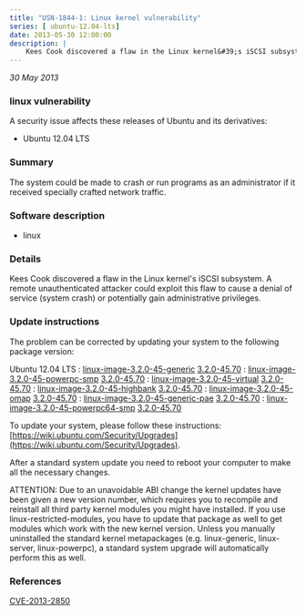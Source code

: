 ```yaml
---
title: "USN-1844-1: Linux kernel vulnerability"
series: [ ubuntu-12.04-lts]
date: 2013-05-30 12:00:00
description: |
    Kees Cook discovered a flaw in the Linux kernel&#39;s iSCSI subsystem. A remote unauthenticated attacker could exploit this flaw to cause a denial of service (system crash) or potentially gain administrative privileges. 
--- 
```

 
 

*30 May 2013*

### linux vulnerability

A security issue affects these releases of Ubuntu and its derivatives:

* Ubuntu 12.04 LTS

### Summary

The system could be made to crash or run programs as an administrator if it received specially crafted network traffic.

### Software description

* linux 

### Details

Kees Cook discovered a flaw in the Linux kernel&#39;s iSCSI subsystem. A remote unauthenticated attacker could exploit this flaw to cause a denial of service (system crash) or potentially gain administrative privileges. 

### Update instructions

The problem can be corrected by updating your system to the following package version:

Ubuntu 12.04 LTS
 : [linux-image-3.2.0-45-generic](https://launchpad.net/ubuntu/+source/linux) <span> [3.2.0-45.70](https://launchpad.net/ubuntu/+source/linux/3.2.0-45.70) </span> 
 : [linux-image-3.2.0-45-powerpc-smp](https://launchpad.net/ubuntu/+source/linux) <span> [3.2.0-45.70](https://launchpad.net/ubuntu/+source/linux/3.2.0-45.70) </span> 
 : [linux-image-3.2.0-45-virtual](https://launchpad.net/ubuntu/+source/linux) <span> [3.2.0-45.70](https://launchpad.net/ubuntu/+source/linux/3.2.0-45.70) </span> 
 : [linux-image-3.2.0-45-highbank](https://launchpad.net/ubuntu/+source/linux) <span> [3.2.0-45.70](https://launchpad.net/ubuntu/+source/linux/3.2.0-45.70) </span> 
 : [linux-image-3.2.0-45-omap](https://launchpad.net/ubuntu/+source/linux) <span> [3.2.0-45.70](https://launchpad.net/ubuntu/+source/linux/3.2.0-45.70) </span> 
 : [linux-image-3.2.0-45-generic-pae](https://launchpad.net/ubuntu/+source/linux) <span> [3.2.0-45.70](https://launchpad.net/ubuntu/+source/linux/3.2.0-45.70) </span> 
 : [linux-image-3.2.0-45-powerpc64-smp](https://launchpad.net/ubuntu/+source/linux) <span> [3.2.0-45.70](https://launchpad.net/ubuntu/+source/linux/3.2.0-45.70) </span> 

To update your system, please follow these instructions: [https://wiki.ubuntu.com/Security/Upgrades](https://wiki.ubuntu.com/Security/Upgrades).

After a standard system update you need to reboot your computer to make all the necessary changes.

ATTENTION: Due to an unavoidable ABI change the kernel updates have been given a new version number, which requires you to recompile and reinstall all third party kernel modules you might have installed. If you use linux-restricted-modules, you have to update that package as well to get modules which work with the new kernel version. Unless you manually uninstalled the standard kernel metapackages (e.g. linux-generic, linux-server, linux-powerpc), a standard system upgrade will automatically perform this as well. 

### References

 
 [CVE-2013-2850](http://people.ubuntu.com/~ubuntu-security/cve/CVE-2013-2850)
 


